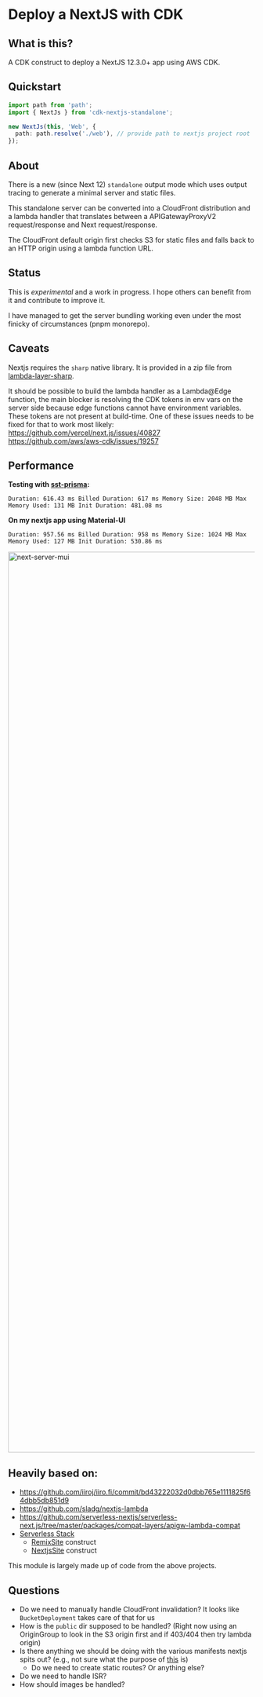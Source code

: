 # Deploy a NextJS with CDK

## What is this?

A CDK construct to deploy a NextJS 12.3.0+ app using AWS CDK.

## Quickstart

```ts
import path from 'path';
import { NextJs } from 'cdk-nextjs-standalone';

new NextJs(this, 'Web', {
  path: path.resolve('./web'), // provide path to nextjs project root
});
```

## About

There is a new (since Next 12) `standalone` output mode which uses output tracing to generate a minimal server and static files.

This standalone server can be converted into a CloudFront distribution and a lambda handler that translates between a APIGatewayProxyV2 request/response and Next request/response.

The CloudFront default origin first checks S3 for static files and falls back to an HTTP origin using a lambda function URL.

## Status

This is _experimental_ and a work in progress. I hope others can benefit from it and contribute to improve it.

I have managed to get the server bundling working even under the most finicky of circumstances (pnpm monorepo).

## Caveats

Nextjs requires the `sharp` native library. It is provided in a zip file from [lambda-layer-sharp](https://github.com/Umkus/lambda-layer-sharp/releases).

It should be possible to build the lambda handler as a Lambda@Edge function, the main blocker is resolving the CDK tokens in env vars on the server side because edge functions cannot have environment variables. These tokens are not present at build-time. One of these issues needs to be fixed for that to work most likely: https://github.com/vercel/next.js/issues/40827 https://github.com/aws/aws-cdk/issues/19257

## Performance

**Testing with [sst-prisma](https://github.com/jetbridge/sst-prisma):**

`Duration: 616.43 ms Billed Duration: 617 ms Memory Size: 2048 MB Max Memory Used: 131 MB Init Duration: 481.08 ms`

**On my nextjs app using Material-UI**

`Duration: 957.56 ms Billed Duration: 958 ms Memory Size: 1024 MB Max Memory Used: 127 MB Init Duration: 530.86 ms`

<img width="1835" alt="next-server-mui" src="https://user-images.githubusercontent.com/245131/191592979-fe83f0a5-7926-4094-be9e-2f9193df5487.png">

## Heavily based on:

- https://github.com/iiroj/iiro.fi/commit/bd43222032d0dbb765e1111825f64dbb5db851d9
- https://github.com/sladg/nextjs-lambda
- https://github.com/serverless-nextjs/serverless-next.js/tree/master/packages/compat-layers/apigw-lambda-compat
- [Serverless Stack](https://github.com/serverless-stack/sst)
  - [RemixSite](https://github.com/serverless-stack/sst/blob/master/packages/resources/src/NextjsSite.ts) construct
  - [NextjsSite](https://github.com/serverless-stack/sst/blob/master/packages/resources/src/RemixSite.ts) construct

This module is largely made up of code from the above projects.

## Questions

- Do we need to manually handle CloudFront invalidation? It looks like `BucketDeployment` takes care of that for us
- How is the `public` dir supposed to be handled? (Right now using an OriginGroup to look in the S3 origin first and if 403/404 then try lambda origin)
- Is there anything we should be doing with the various manifests nextjs spits out? (e.g., not sure what the purpose of [this](https://github.com/serverless-stack/sst/blob/master/packages/resources/src/NextjsSite.ts#L1357) is)
  - Do we need to create static routes? Or anything else?
- Do we need to handle ISR?
- How should images be handled?
